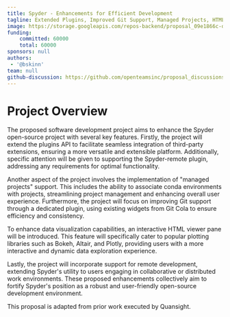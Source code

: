 ```yaml
---
title: Spyder - Enhancements for Efficient Development
tagline: Extended Plugins, Improved Git Support, Managed Projects, HTML Viewer, and Remote Development
image: https://storage.googleapis.com/repos-backend/proposal_09e1866c-d136-4f99-a0d5-d51b4ab2b7a4.png
funding:
    committed: 60000
    total: 60000
sponsors: null
authors: 
 - '@bskinn'
team: null
github-discussion: https://github.com/openteamsinc/proposal_discussions/discussions/65
---
```


# Project Overview

The proposed software development project aims to enhance the Spyder open-source project with several key features. Firstly, the project will extend the plugins API to facilitate seamless integration of third-party extensions, ensuring a more versatile and extensible platform. Additionally, specific attention will be given to supporting the Spyder-remote plugin, addressing any requirements for optimal functionality.

Another aspect of the project involves the implementation of "managed projects" support. This includes the ability to associate conda environments with projects, streamlining project management and enhancing overall user experience. Furthermore, the project will focus on improving Git support through a dedicated plugin, using existing widgets from Git Cola to ensure efficiency and consistency.

To enhance data visualization capabilities, an interactive HTML viewer pane will be introduced. This feature will specifically cater to popular plotting libraries such as Bokeh, Altair, and Plotly, providing users with a more interactive and dynamic data exploration experience.

Lastly, the project will incorporate support for remote development, extending Spyder's utility to users engaging in collaborative or distributed work environments. These proposed enhancements collectively aim to fortify Spyder's position as a robust and user-friendly open-source development environment.

This proposal is adapted from prior work executed by Quansight.